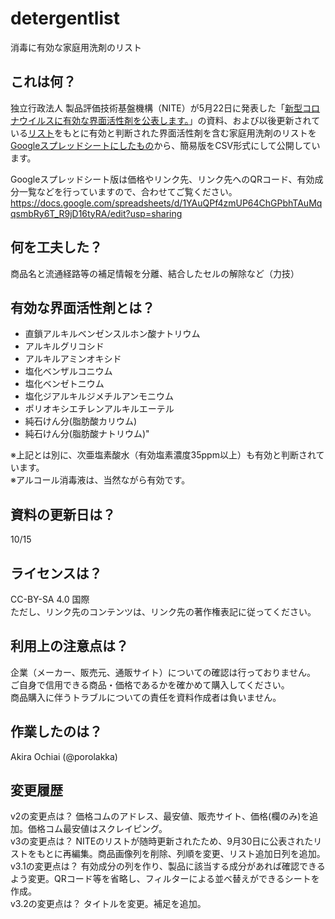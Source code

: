 # detergentlist
消毒に有効な家庭用洗剤のリスト

## これは何？
独立行政法人 製品評価技術基盤機構（NITE）が5月22日に発表した「[新型コロナウイルスに有効な界面活性剤を公表します。](https://www.nite.go.jp/information/osirase20200522.html)」の資料、および以後更新されている[リスト](https://www.nite.go.jp/information/osirasedetergentlist.html)をもとに有効と判断された界面活性剤を含む家庭用洗剤のリストを[Googleスプレッドシートにしたもの](https://docs.google.com/spreadsheets/d/1YAuQPf4zmUP64ChGPbhTAuMqqsmbRy6T_R9jD16tyRA/edit?usp=sharing)から、簡易版をCSV形式にして公開しています。

Googleスプレッドシート版は価格やリンク先、リンク先へのQRコード、有効成分一覧などを行っていますので、合わせてご覧ください。  
https://docs.google.com/spreadsheets/d/1YAuQPf4zmUP64ChGPbhTAuMqqsmbRy6T_R9jD16tyRA/edit?usp=sharing

## 何を工夫した？
商品名と流通経路等の補足情報を分離、結合したセルの解除など（力技）

## 有効な界面活性剤とは？
* 直鎖アルキルベンゼンスルホン酸ナトリウム
* アルキルグリコシド
* アルキルアミンオキシド
* 塩化ベンザルコニウム
* 塩化ベンゼトニウム
* 塩化ジアルキルジメチルアンモニウム
* ポリオキシエチレンアルキルエーテル
* 純石けん分(脂肪酸カリウム)
* 純石けん分(脂肪酸ナトリウム)"

※上記とは別に、次亜塩素酸水（有効塩素濃度35ppm以上）も有効と判断されています。  
※アルコール消毒液は、当然ながら有効です。

## 資料の更新日は？
10/15

## ライセンスは？
CC-BY-SA 4.0 国際  
ただし、リンク先のコンテンツは、リンク先の著作権表記に従ってください。

## 利用上の注意点は？
企業（メーカー、販売元、通販サイト）についての確認は行っておりません。  
ご自身で信用できる商品・価格であるかを確かめて購入してください。  
商品購入に伴うトラブルについての責任を資料作成者は負いません。

## 作業したのは？
Akira Ochiai (@porolakka)

## 変更履歴
v2の変更点は？	価格コムのアドレス、最安値、販売サイト、価格(欄のみ)を追加。価格コム最安値はスクレイピング。  
v3の変更点は？	NITEのリストが随時更新されたため、9月30日に公表されたリストをもとに再編集。商品画像列を削除、列順を変更、リスト追加日列を追加。  
v3.1の変更点は？	有効成分の列を作り、製品に該当する成分があれば確認できるよう変更。QRコード等を省略し、フィルターによる並べ替えができるシートを作成。  
v3.2の変更点は？	タイトルを変更。補足を追加。
